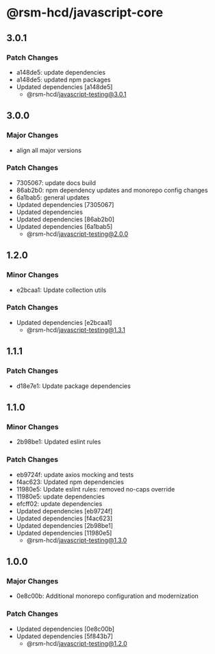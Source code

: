 # @rsm-hcd/javascript-core

## 3.0.1

### Patch Changes

-   a148de5: update dependencies
-   a148de5: updated npm packages
-   Updated dependencies [a148de5]
    -   @rsm-hcd/javascript-testing@3.0.1

## 3.0.0

### Major Changes

-   align all major versions

### Patch Changes

-   7305067: update docs build
-   86ab2b0: npm dependency updates and monorepo config changes
-   6a1bab5: general updates
-   Updated dependencies [7305067]
-   Updated dependencies
-   Updated dependencies [86ab2b0]
-   Updated dependencies [6a1bab5]
    -   @rsm-hcd/javascript-testing@2.0.0

## 1.2.0

### Minor Changes

-   e2bcaa1: Update collection utils

### Patch Changes

-   Updated dependencies [e2bcaa1]
    -   @rsm-hcd/javascript-testing@1.3.1

## 1.1.1

### Patch Changes

-   d18e7e1: Update package dependencies

## 1.1.0

### Minor Changes

-   2b98be1: Updated eslint rules

### Patch Changes

-   eb9724f: update axios mocking and tests
-   f4ac623: Updated npm dependencies
-   11980e5: Update eslint rules: removed no-caps override
-   11980e5: update dependencies
-   efcff02: update dependencies
-   Updated dependencies [eb9724f]
-   Updated dependencies [f4ac623]
-   Updated dependencies [2b98be1]
-   Updated dependencies [11980e5]
    -   @rsm-hcd/javascript-testing@1.3.0

## 1.0.0

### Major Changes

-   0e8c00b: Additional monorepo configuration and modernization

### Patch Changes

-   Updated dependencies [0e8c00b]
-   Updated dependencies [5f843b7]
    -   @rsm-hcd/javascript-testing@1.2.0
